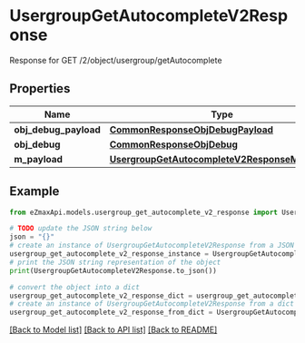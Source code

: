 # UsergroupGetAutocompleteV2Response

Response for GET /2/object/usergroup/getAutocomplete

## Properties

Name | Type | Description | Notes
------------ | ------------- | ------------- | -------------
**obj_debug_payload** | [**CommonResponseObjDebugPayload**](CommonResponseObjDebugPayload.md) |  | 
**obj_debug** | [**CommonResponseObjDebug**](CommonResponseObjDebug.md) |  | [optional] 
**m_payload** | [**UsergroupGetAutocompleteV2ResponseMPayload**](UsergroupGetAutocompleteV2ResponseMPayload.md) |  | 

## Example

```python
from eZmaxApi.models.usergroup_get_autocomplete_v2_response import UsergroupGetAutocompleteV2Response

# TODO update the JSON string below
json = "{}"
# create an instance of UsergroupGetAutocompleteV2Response from a JSON string
usergroup_get_autocomplete_v2_response_instance = UsergroupGetAutocompleteV2Response.from_json(json)
# print the JSON string representation of the object
print(UsergroupGetAutocompleteV2Response.to_json())

# convert the object into a dict
usergroup_get_autocomplete_v2_response_dict = usergroup_get_autocomplete_v2_response_instance.to_dict()
# create an instance of UsergroupGetAutocompleteV2Response from a dict
usergroup_get_autocomplete_v2_response_from_dict = UsergroupGetAutocompleteV2Response.from_dict(usergroup_get_autocomplete_v2_response_dict)
```
[[Back to Model list]](../README.md#documentation-for-models) [[Back to API list]](../README.md#documentation-for-api-endpoints) [[Back to README]](../README.md)



